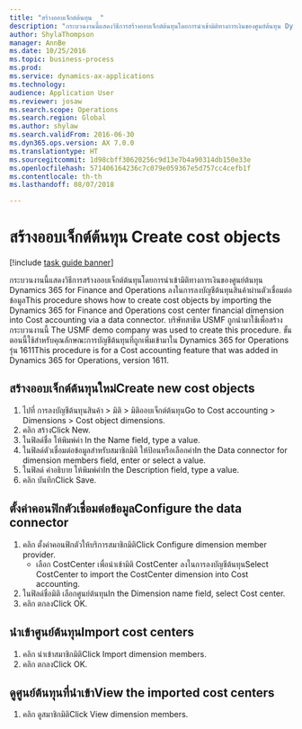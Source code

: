 ```yaml
--- 
title: "สร้างออบเจ็กต์ต้นทุน  "
description: "กระบวนงานนี้แสดงวิธีการสร้างออบเจ็กต์ต้นทุนโดยการนำเข้ามิติทางการเงินของศูนย์ต้นทุน Dynamics 365 for Finance and Operations ลงในการลงบัญชีต้นทุนสินค้าผ่านตัวเชื่อมต่อข้อมูล"
author: ShylaThompson
manager: AnnBe
ms.date: 10/25/2016
ms.topic: business-process
ms.prod: 
ms.service: dynamics-ax-applications
ms.technology: 
audience: Application User
ms.reviewer: josaw
ms.search.scope: Operations
ms.search.region: Global
ms.author: shylaw
ms.search.validFrom: 2016-06-30
ms.dyn365.ops.version: AX 7.0.0
ms.translationtype: HT
ms.sourcegitcommit: 1d98cbff30620256c9d13e7b4a90314db150e33e
ms.openlocfilehash: 571406164236c7c079e059367e5d757cc4cefb1f
ms.contentlocale: th-th
ms.lasthandoff: 08/07/2018

---
```

# <a name="create-cost-objects"></a><span data-ttu-id="0fa6a-103">สร้างออบเจ็กต์ต้นทุน  </span><span class="sxs-lookup"><span data-stu-id="0fa6a-103">Create cost objects</span></span> 

[!include [task guide banner](../../includes/task-guide-banner.md)]

<span data-ttu-id="0fa6a-104">กระบวนงานนี้แสดงวิธีการสร้างออบเจ็กต์ต้นทุนโดยการนำเข้ามิติทางการเงินของศูนย์ต้นทุน Dynamics 365 for Finance and Operations ลงในการลงบัญชีต้นทุนสินค้าผ่านตัวเชื่อมต่อข้อมูล</span><span class="sxs-lookup"><span data-stu-id="0fa6a-104">This procedure shows how to create cost objects by importing the Dynamics 365 for Finance and Operations cost center financial dimension into Cost accounting via a data connector.</span></span> <span data-ttu-id="0fa6a-105">บริษัทสาธิต USMF ถูกนำมาใช้เพื่อสร้างกระบวนงานนี้ </span><span class="sxs-lookup"><span data-stu-id="0fa6a-105">The USMF demo company was used to create this procedure.</span></span> <span data-ttu-id="0fa6a-106">ขั้นตอนนี้ใช้สำหรับคุณลักษณะการบัญชีต้นทุนที่ถูกเพิ่มเข้ามาใน Dynamics 365 for Operations รุ่น 1611</span><span class="sxs-lookup"><span data-stu-id="0fa6a-106">This procedure is for a Cost accounting feature that was added in Dynamics 365 for Operations, version 1611.</span></span>


## <a name="create-new-cost-objects"></a><span data-ttu-id="0fa6a-107">สร้างออบเจ็กต์ต้นทุนใหม่</span><span class="sxs-lookup"><span data-stu-id="0fa6a-107">Create new cost objects</span></span>
1. <span data-ttu-id="0fa6a-108">ไปที่ การลงบัญชีต้นทุนสินค้า > มิติ > มิติออบเจ็กต์ต้นทุน</span><span class="sxs-lookup"><span data-stu-id="0fa6a-108">Go to Cost accounting > Dimensions > Cost object dimensions.</span></span>
2. <span data-ttu-id="0fa6a-109">คลิก สร้าง</span><span class="sxs-lookup"><span data-stu-id="0fa6a-109">Click New.</span></span>
3. <span data-ttu-id="0fa6a-110">ในฟิลด์ชื่อ ให้พิมพ์ค่า </span><span class="sxs-lookup"><span data-stu-id="0fa6a-110">In the Name field, type a value.</span></span>
4. <span data-ttu-id="0fa6a-111">ในฟิลด์ตัวเชื่อมต่อข้อมูลสำหรับสมาชิกมิติ ให้ป้อนหรือเลือกค่า</span><span class="sxs-lookup"><span data-stu-id="0fa6a-111">In the Data connector for dimension members field, enter or select a value.</span></span>
5. <span data-ttu-id="0fa6a-112">ในฟิลด์ คำอธิบาย ให้พิมพ์ค่า</span><span class="sxs-lookup"><span data-stu-id="0fa6a-112">In the Description field, type a value.</span></span>
6. <span data-ttu-id="0fa6a-113">คลิก บันทึก</span><span class="sxs-lookup"><span data-stu-id="0fa6a-113">Click Save.</span></span>

## <a name="configure-the-data-connector"></a><span data-ttu-id="0fa6a-114">ตั้งค่าคอนฟิกตัวเชื่อมต่อข้อมูล</span><span class="sxs-lookup"><span data-stu-id="0fa6a-114">Configure the data connector</span></span>
1. <span data-ttu-id="0fa6a-115">คลิก ตั้งค่าคอนฟิกตัวให้บริการสมาชิกมิติ</span><span class="sxs-lookup"><span data-stu-id="0fa6a-115">Click Configure dimension member provider.</span></span>
    * <span data-ttu-id="0fa6a-116">เลือก CostCenter เพื่อนำเข้ามิติ CostCenter ลงในการลงบัญชีต้นทุน</span><span class="sxs-lookup"><span data-stu-id="0fa6a-116">Select CostCenter to import the CostCenter dimension into Cost accounting.</span></span>  
2. <span data-ttu-id="0fa6a-117">ในฟิลด์ชื่อมิติ เลือกศูนย์ต้นทุน</span><span class="sxs-lookup"><span data-stu-id="0fa6a-117">In the Dimension name field, select Cost center.</span></span>
3. <span data-ttu-id="0fa6a-118">คลิก ตกลง</span><span class="sxs-lookup"><span data-stu-id="0fa6a-118">Click OK.</span></span>

## <a name="import-cost-centers"></a><span data-ttu-id="0fa6a-119">นำเข้าศูนย์ต้นทุน</span><span class="sxs-lookup"><span data-stu-id="0fa6a-119">Import cost centers</span></span>
1. <span data-ttu-id="0fa6a-120">คลิก นำเข้าสมาชิกมิติ</span><span class="sxs-lookup"><span data-stu-id="0fa6a-120">Click Import dimension members.</span></span>
2. <span data-ttu-id="0fa6a-121">คลิก ตกลง</span><span class="sxs-lookup"><span data-stu-id="0fa6a-121">Click OK.</span></span>

## <a name="view-the-imported-cost-centers"></a><span data-ttu-id="0fa6a-122">ดูศูนย์ต้นทุนที่นำเข้า</span><span class="sxs-lookup"><span data-stu-id="0fa6a-122">View the imported cost centers</span></span>
1. <span data-ttu-id="0fa6a-123">คลิก ดูสมาชิกมิติ</span><span class="sxs-lookup"><span data-stu-id="0fa6a-123">Click View dimension members.</span></span>


